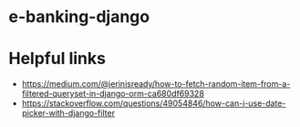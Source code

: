 # e-banking-django


# Helpful links
- https://medium.com/@jerinisready/how-to-fetch-random-item-from-a-filtered-queryset-in-django-orm-ca680df69328
- https://stackoverflow.com/questions/49054846/how-can-i-use-date-picker-with-django-filter